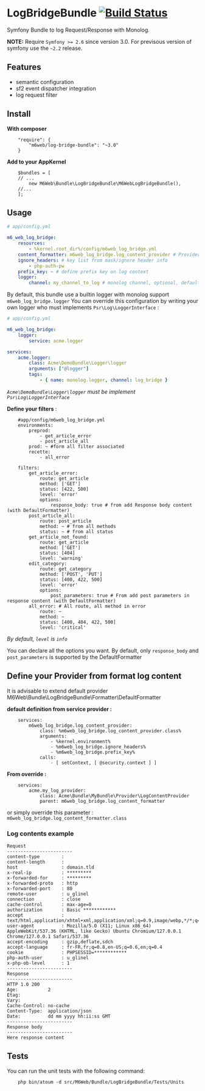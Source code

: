 # LogBridgeBundle [![Build Status](https://travis-ci.org/M6Web/LogBridgeBundle.svg?branch=master)](https://travis-ci.org/M6Web/LogBridgeBundle)

Symfony Bundle to log Request/Response with Monolog. 

**NOTE:** Require `Symfony >= 2.6` since version 3.0. For previsous version of symfony use the `~2.2` release.


## Features

 - semantic configuration
 - sf2 event dispatcher integration
 - log request filter



## Install

**With composer**
```
    "require": {
        "m6web/log-bridge-bundle": "~3.0"
    }
```

**Add to your AppKernel**
```
    $bundles = [
    // ...
        new M6Web\Bundle\LogBridgeBundle\M6WebLogBridgeBundle(),
    //...
    ];
```


## Usage

```yaml
# app/config.yml

m6_web_log_bridge:
    resources:
        - %kernel.root_dir%/config/m6web_log_bridge.yml
    content_formatter: m6web_log_bridge.log_content_provider # Provider service name
    ignore_headers: # key list from mask/ignore header info
        - php-auth-pw
    prefix_key: ~ # define prefix key on log context
    logger: 
        channel: my_channel_to_log # monolog channel, optional, default 'log_bridge'
```

By default, this bundle use a builtin logger with monolog support `m6web_log_bridge.logger`
You can override this configuration by writing your own logger who must implements `Psr\Log\LoggerInterface` : 

```yaml
# app/config.yml

m6_web_log_bridge:
    logger: 
        service: acme.logger
```

```yaml
services:
    acme.logger:
        class: Acme\DemoBundle\Logger\logger
        arguments: ["@logger"]
        tags:
            - { name: monolog.logger, channel: log_bridge }
```
*`Acme\DemoBundle\Logger\logger` must be implement `Psr\Log\LoggerInterface`*

**Define your filters** :

```
    #app/config/m6web_log_bridge.yml
    environments:
        preprod:
            - get_article_error
            - post_article_all
        prod: ~ #form all filter associated
        recette:
            - all_error

    filters:
        get_article_error:
            route: get_article
            method: ['GET']
            status: [422, 500]
            level: 'error'
            options:
                response_body: true # from add Response body content (with DefaultFormatter)
        post_article_all:
            route: post_article
            method: ~ # from all methods
            status: ~ # from all status
        get_article_not_found:
            route: get_article
            method: ['GET']
            status: [404]
            level: 'warning'
        edit_category:
            route: get_category
            method: ['POST', 'PUT']
            status: [400, 422, 500]
            level: 'error'
            options:
                post_parameters: true # From add post parameters in response content (with DefaultFormatter)
        all_error: # All route, all method in error
            route: ~
            method: ~
            status: [400, 404, 422, 500]
            level: 'critical'

```
*By default, `level` is `info`*

You can declare all the options you want. 
By default, only `response_body` and `post_parameters` is supported by the DefaultFormatter


## Define your Provider from format log content

It is advisable to extend default provider M6Web\Bundle\LogBridgeBundle\Formatter\DefaultFormatter


**default definition from service provider :** 

```
    services:
        m6web_log_bridge.log_content_provider:
            class: %m6web_log_bridge.log_content_provider.class%
            arguments:
                - %kernel.environment%
                - %m6web_log_bridge.ignore_headers%
                - %m6web_log_bridge.prefix_key%
            calls:
                - [ setContext, [ @security.context ] ]
```

**From override :**

```
    services:
        acme.my_log_provider:
            class: Acme\Bundle\MyBundle\Provider\LogContentProvider
            parent: m6web_log_bridge.log_content_formatter
```

or simply override this parameter : ```m6web_log_bridge.log_content_formatter.class```


### Log contents example

    Request
    ------------------------
    content-type        : 
    content-length      : 
    host                : domain.tld
    x-real-ip           : *********
    x-forwarded-for     : *********
    x-forwarded-proto   : http
    x-forwarded-port    : 80
    remote-user         : u_glinel
    connection          : close
    cache-control       : max-age=0
    authorization       : Basic ************
    accept              : text/html,application/xhtml+xml,application/xml;q=0.9,image/webp,*/*;q=0.8
    user-agent          : Mozilla/5.0 (X11; Linux x86_64) AppleWebKit/537.36 (KHTML, like Gecko) Ubuntu Chromium/127.0.0.1 Chrome/127.0.0.1 Safari/537.36
    accept-encoding     : gzip,deflate,sdch
    accept-language     : fr-FR,fr;q=0.8,en-US;q=0.6,en;q=0.4
    cookie              : PHPSESSID=************
    php-auth-user       : u_glinel
    x-php-ob-level      : 1
    ------------------------
    Response
    ------------------------
    HTTP 1.0 200
    Age:           2
    Etag:          
    Vary:          
    Cache-Control: no-cache
    Content-Type:  application/json
    Date:          dd mm yyyy hh:ii:ss GMT
    ------------------------
    Response body
    ------------------------
    Here response content



## Tests

You can run the unit tests with the following command:

```
    php bin/atoum -d src/M6Web/Bundle/LogBridgeBundle/Tests/Units
```
